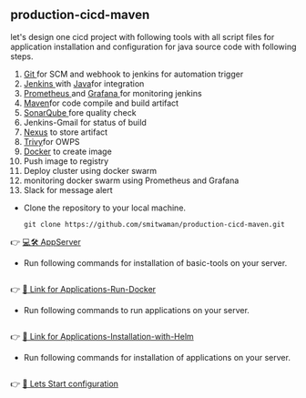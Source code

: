 ## production-cicd-maven

let's design one cicd project with following tools with all script files for application installation and configuration for java source code with following steps.

1. [Git ](https://github.com/smitwaman/production-cicd-maven/blob/main/Installation-Scripts/Git.sh)for SCM and webhook to jenkins for automation trigger
2. [Jenkins ](https://github.com/smitwaman/production-cicd-maven/blob/main/Installation-Scripts/Jenkins.sh) with [Java](https://github.com/smitwaman/production-cicd-maven/blob/main/Installation-Scripts/Java.sh)for integration
3. [Prometheus ](https://github.com/smitwaman/production-cicd-maven/blob/main/Installation-Scripts/Prometheus.sh)and [Grafana ](https://github.com/smitwaman/production-cicd-maven/blob/main/Installation-Scripts/Grafana.sh)for monitoring jenkins
4. [Maven](https://github.com/smitwaman/production-cicd-maven/blob/main/Installation-Scripts/Maven.sh)for code compile and build artifact
5. [SonarQube ](https://github.com/smitwaman/production-cicd-maven/blob/main/Installation-Scripts/SonarQube.sh)fore quality check 
6. Jenkins-Gmail for status of build
7. [Nexus](https://github.com/smitwaman/production-cicd-maven/blob/main/Installation-Scripts/Nexus.sh) to store artifact
8. [Trivy](https://github.com/smitwaman/production-cicd-maven/blob/main/Installation-Scripts/Trivy.sh )for OWPS
9. [Docker](https://github.com/smitwaman/production-cicd-maven/blob/main/Installation-Scripts/Docker.sh) to create image
10. Push image to registry
11. Deploy cluster using docker swarm
12. monitoring docker swarm using Prometheus and Grafana
13. Slack for message alert

- Clone the repository to your local machine.

  ```
  git clone https://github.com/smitwaman/production-cicd-maven.git

  ```
 

 👉 [💻🛠️ AppServer](Stage-1-appserver.md)
- Run following commands for installation of basic-tools on your server.
  ```

  ```


 👉 [🔗 Link for Applications-Run-Docker](https://github.com/smitwaman/production-cicd-maven/blob/main/Installation-Scripts/Run.sh)

 - Run following commands to run applications on your server.
  ```

  ```

 👉 [🔗 Link for Applications-Installation-with-Helm](https://github.com/smitwaman/production-cicd-maven/blob/main/Installation-Scripts/Installation-with-helm.sh)

 - Run following commands for installation of applications on your server.
  ```

  ```
 👉 [🔗 Lets Start configuration](Outline.md)






